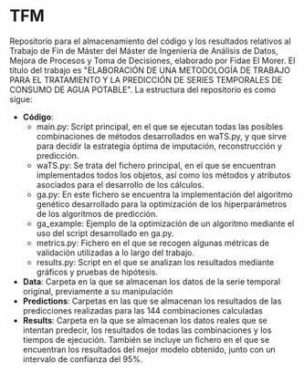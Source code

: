 # TFM
Repositorio para el almacenamiento del código y los resultados relativos al Trabajo de Fin de Máster del Máster de Ingeniería de Análisis de Datos, Mejora de Procesos y Toma de Decisiones, elaborado por Fidae El Morer. El título del trabajo es "ELABORACIÓN DE UNA METODOLOGÍA DE TRABAJO PARA EL TRATAMIENTO Y LA PREDICCIÓN DE SERIES TEMPORALES DE CONSUMO DE AGUA POTABLE". La estructura del repositorio es como sigue:

* **Código**:
  * main.py: Script principal, en el que se ejecutan todas las posibles combinaciones de métodos desarrollados en waTS.py, y que sirve para decidir la estrategia óptima de imputación, reconstrucción y predicción.
  * waTS.py: Se trata del fichero principal, en el que se encuentran implementados todos los objetos, así como los métodos y atributos asociados para el desarrollo de los cálculos.
  * ga.py: En este fichero se encuentra la implementación del algoritmo genético desarrollado para la optimización de los hiperparámetros de los algoritmos de predicción.
  * ga_example: Ejemplo de la optimización de un algoritmo mediante el uso del script desarrollado en ga.py.
  * metrics.py: Fichero en el que se recogen algunas métricas de validación utilizadas a lo largo del trabajo.
  * results.py: Script en el que se analizan los resultados mediante gráficos y pruebas de hipótesis.
* **Data**: Carpeta en la que se almacenan los datos de la serie temporal original, previamente a su manipulación
* **Predictions**: Carpetas en las que se almacenan los resultados de las predicciones realizadas para las 144 combinaciones calculadas
* **Results**: Carpeta en la que se almacenan los datos reales que se intentan predecir, los resultados de todas las combinaciones y los tiempos de ejecución. También se incluye un fichero en el que se encuentran los resultados del mejor modelo obtenido, junto con un intervalo de confianza del 95%.
